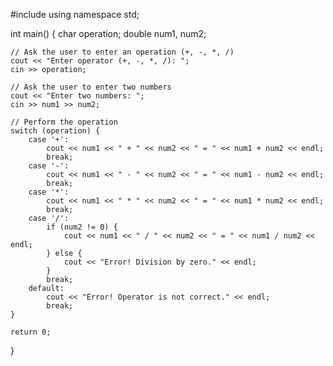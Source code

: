 #include <iostream>
using namespace std;

int main() {
    char operation;
    double num1, num2;

    // Ask the user to enter an operation (+, -, *, /)
    cout << "Enter operator (+, -, *, /): ";
    cin >> operation;

    // Ask the user to enter two numbers
    cout << "Enter two numbers: ";
    cin >> num1 >> num2;

    // Perform the operation
    switch (operation) {
        case '+':
            cout << num1 << " + " << num2 << " = " << num1 + num2 << endl;
            break;
        case '-':
            cout << num1 << " - " << num2 << " = " << num1 - num2 << endl;
            break;
        case '*':
            cout << num1 << " * " << num2 << " = " << num1 * num2 << endl;
            break;
        case '/':
            if (num2 != 0) {
                cout << num1 << " / " << num2 << " = " << num1 / num2 << endl;
            } else {
                cout << "Error! Division by zero." << endl;
            }
            break;
        default:
            cout << "Error! Operator is not correct." << endl;
            break;
    }

    return 0;
}
